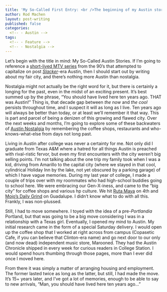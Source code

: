 ```yaml
---
title: 'My So-Called First Entry: <br />The beginning of my Austin stories'
author: Rod Machen
layout: post-writing
published: false
categories:
  <!-- - Austin -->
tags:
  <!-- - Feature -->
  <!-- - Nostalgia -->
---
```

Let&#8217;s begin with the title in mind: My So-Called Austin Stories. If I&#8217;m going to reference a <a href="http://epguides.com/AustinStories/" target="_blank">short-lived MTV series</a> from the 90&#8217;s that attempted to capitalize on post <a href="http://www.imdb.com/title/tt0102943/" target="_blank"><em>Slacker</em></a>-era Austin, then I should start out by writing about my fair city, and there&#8217;s nothing more Austin than nostalgia.

Nostalgia might not actually be the right word for it, but there is certainly a longing for the past, even in the midst of an exciting present. It&#8217;s best summed up by the phrase, &#8220;You should have lived here ten years ago. THAT was Austin!&#8221; Thing is, that decade gap between *the now* and *the cool* persists throughout time, and I suspect it will as long as I live. Ten years ago will always be better than today, or at least we&#8217;ll remember it that way. This is part and parcel of being a denizen of this growing and flawed city. Over the next weeks and months, I&#8217;m going to explore some of these backwaters of [Austin Nostalgia][1] by remembering the coffee shops, restaurants and who-knows-what-else from days not long past.<!--more-->

Living in Austin after college was never a certainty for me. Not only did I graduate from Texas A&M where a hatred for all things Austin is preached with rival-ristic fervor, but even my first encounters with the city weren&#8217;t big selling points. I&#8217;m not talking about the one trip my family took when I was a kid, driving from Amarillo to the capital city (where we stayed in that cool, cylindrical Holiday Inn by the lake, not yet obscured by a parking garage) of which I have vague memories. During my last year of college, I made a couple of trips over with my roommates who had high-school buddies going to school here. We were embracing our Gen-X-iness, and came to the &#8220;big city&#8221; for coffee shops and various hp culture. We hit <a href="http://www.austinchronicle.com/food/1999-09-17/73872/" target="_blank">Ruta Maya</a> on 4th and <a href="http://www.austinchronicle.com/food/2000-02-18/75903/" target="_blank">Mojo&#8217;s Daily Grind</a> on Guadalupe. I didn&#8217;t know what to do with all this. Frankly, I was non-plussed.

Still, I had to move somewhere. I toyed with the idea of a pre-*Portlandia* Portland, but that was going to be a big move considering I was in a relationship with a Texas girl. Eventually, I opened my mind to Austin. My initial research came in the form of a special Saturday delivery. I would open up the coffee shop that I worked at right across from campus (Copasetic Cafe, if you can believe that Clinton-era name) and go next door to our only (and now dead) independent music store, Marooned. They had the Austin Chronicle shipped in every week for curious readers in College Station. I would spend hours thumbing through those pages, more than I ever did once I moved here.

From there it was simply a matter of arranging housing and employment. The former lasted twice as long as the latter, but still, I had made the move. It&#8217;s 15+ years later, and I&#8217;ve got a lot of memories, enough to be able to say to new arrivals, &#8220;Man, you should have lived here ten years ago&#8230;&#8221;

 [1]: http://http://words.rodmachen.com/category/austin/nostalgia/